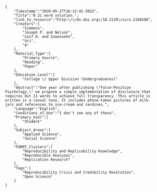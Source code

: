 
    {
        "Timestamp":"2020-05-27T16:12:42.502Z",
        "Title":"A 21 word solution.",
        "link_to_resource":"http:\/\/dx.doi.org\/10.2139\/ssrn.2160588",
        "Creators":[
            "Simmons",
            "Joseph P. and Nelson",
            "Leif D. and Simonsohn",
            "Uri",
            "A"
        ],
        "Material_Type":[
            "Primary Source",
            "Reading",
            "Paper"
        ],
        "Education_Level":[
            "College \/ Upper Division (Undergraduates)"
        ],
        "Abstract":"One year after publishing \"False-Positive Psychology,\" we propose a simple implementation of disclosure that requires but 21 words to achieve full transparency. This article is written in a casual tone. It includes phone-taken pictures of milk-jars and references to ice-cream and sardines.",
        "Language":"English",
        "Conditions_of_Use":"I don't see any of these",
        "Primary_User":[
            "Student"
        ],
        "Subject_Areas":[
            "Applied Science",
            "Social Science"
        ],
        "FORRT_Clusters":[
            "Reproducibility and Replicability Knowledge",
            "Reproducible Analyses",
            "Replication Research"
        ],
        "Tags":[
            "Reproducibility Crisis and Credibility Revolution",
            "Open Science"
        ]
    }
